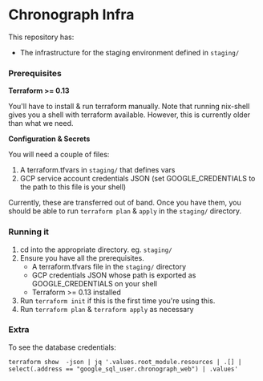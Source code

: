 # Chronograph Infra

This repository has:

- The infrastructure for the staging environment defined in `staging/`

### Prerequisites

__Terraform >= 0.13__

You'll have to install & run terraform manually. Note that running nix-shell gives you a shell with terraform available. However, this is currently older than what we need.

__Configuration & Secrets__

You will need a couple of files:

1. A terraform.tfvars in `staging/` that defines vars
2. GCP service account credentials JSON (set GOOGLE_CREDENTIALS to the path to this file is your shell)

Currently, these are transferred out of band. Once you have them, you should be able to run `terraform plan` & `apply` in the `staging/` directory.

### Running it

1. cd into the appropriate directory. eg. `staging/`
2. Ensure you have all the prerequisites.
     - A terraform.tfvars file in the `staging/` directory
     - GCP credentials JSON whose path is exported as GOOGLE_CREDENTIALS on your shell
     - Terraform >= 0.13 installed
4. Run `terraform init` if this is the first time you're using this.
5. Run `terraform plan` & `terraform apply` as necessary

### Extra

To see the database credentials:

```
terraform show  -json | jq '.values.root_module.resources | .[] | select(.address == "google_sql_user.chronograph_web") | .values'
```
